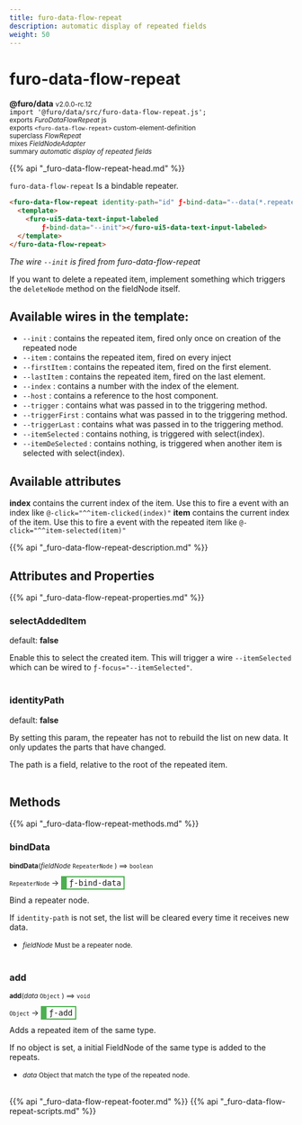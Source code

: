 ```yaml
---
title: furo-data-flow-repeat
description: automatic display of repeated fields
weight: 50
---
```


# furo-data-flow-repeat
**@furo/data** <small>v2.0.0-rc.12</small>
<br>`import '@furo/data/src/furo-data-flow-repeat.js';`<small>
<br>exports *FuroDataFlowRepeat* js
<br>exports `<furo-data-flow-repeat>` custom-element-definition
<br>superclass *FlowRepeat*
<br> mixes *FieldNodeAdapter*</small>
<br><small>summary *automatic display of repeated fields*</small>

{{% api "_furo-data-flow-repeat-head.md" %}}

`furo-data-flow-repeat` Is a bindable repeater.


 ```html
 <furo-data-flow-repeat identity-path="id" ƒ-bind-data="--data(*.repeaterfield)">
   <template>
     <furo-ui5-data-text-input-labeled
         ƒ-bind-data="--init"></furo-ui5-data-text-input-labeled>
   </template>
 </furo-data-flow-repeat>
 ```
 *The wire `--init` is fired from furo-data-flow-repeat*

 If you want to delete a repeated item, implement something which triggers the `deleteNode` method on the fieldNode itself.

 ## Available wires in the template:

-  `--init` : contains the repeated item, fired only once on creation of the repeated node
-  `--item` : contains the repeated item, fired on every inject
-  `--firstItem` : contains the repeated item, fired on the first element.
-  `--lastItem` : contains the repeated item, fired on the last element.
-  `--index` : contains a number with the index of the element.
-  `--host` : contains a reference to the host component.
-  `--trigger` : contains what was passed in to the triggering method.
-  `--triggerFirst` : contains what was passed in to the triggering method.
-  `--triggerLast` : contains what was passed in to the triggering method.
-  `--itemSelected` : contains nothing, is triggered with select(index).
-  `--itemDeSelected` : contains nothing, is triggered when another item is selected with select(index).

## Available attributes
**index** contains the current index of the item. Use this to fire a event with an index like `@-click="^^item-clicked(index)"`
**item** contains the current index of the item. Use this to fire a event with the repeated item like `@-click="^^item-selected(item)"`

{{% api "_furo-data-flow-repeat-description.md" %}}


## Attributes and Properties
{{% api "_furo-data-flow-repeat-properties.md" %}}






### **selectAddedItem**
default: **false**</small>

Enable this to select the created item. This will trigger a wire `--itemSelected` which can be wired to
`ƒ-focus="--itemSelected"`.
<br><br>

### **identityPath**
default: **false**</small>

By setting this param, the repeater has not to rebuild the list on new data. It only updates the parts that have changed.

The path is a field, relative to the root of the repeated item.
<br><br>



















## Methods
{{% api "_furo-data-flow-repeat-methods.md" %}}


### **bindData**
<small>**bindData**(*fieldNode* `RepeaterNode` ) ⟹ `boolean`</small>

<small>`RepeaterNode` </small> →
<span  style="border-width:2px 2px 2px 10px; border-style: solid;border-color:  rgb(76, 175, 80);font-family:monospace; padding:2px 4px;">ƒ-bind-data</span>

Bind a repeater node.

If `identity-path` is not set, the list will be cleared every time it receives new data.

- <small>*fieldNode* Must be a repeater node.</small>
<br><br>


### **add**
<small>**add**(*data* `Object` ) ⟹ `void`</small>

<small>`Object` </small> →
<span  style="border-width:2px 2px 2px 10px; border-style: solid;border-color:  rgb(76, 175, 80);font-family:monospace; padding:2px 4px;">ƒ-add</span>

Adds a repeated item of the same type.

If  no object is set, a initial FieldNode of the same type is added to the repeats.

- <small>*data* Object that match the type of the repeated node.</small>
<br><br>
























{{% api "_furo-data-flow-repeat-footer.md" %}}
{{% api "_furo-data-flow-repeat-scripts.md" %}}
